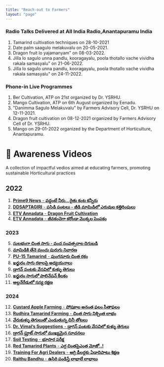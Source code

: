 ```yaml
---
title: "Reach-out to Farmers"
layout: "page"
---
```

### **Radio Talks Delivered at All India Radio,Anantapuramu India**

1. Tamarind cultivation techniques on 28-10-2021 
2. Date palm saagulo melakuvalu on 20-05-2021.
3. Dragon fruit lo yajamanyam" on 08-03-2022.
4. Jilla lo sagulo unna pandlu, kooragayalu, poola thotallo vache vividha rakala samasyalu" on 21-06-2022.
5. Jilla lo sagulo unna pandlu, kooragayalu, poola thotallo vache vividha rakala samasyalu" on 24-11-2022.


### **Phone-in Live Programmes**

1.  Ber Cultivation, ATP on 21st organized by Dr. YSRHU.
2. Mango Cultivation, ATP on 6th August organized by Eenadu.
3. "Danimma Sagulo Melakuvalu" by Farmers Advisory Cell, Dr. YSRHU on 12-11-2021.
4. Dragon fruit cultivation on 08-12-2021 organized by Farmers Advisory Cell of Dr. YSRHU.
5. Mango on 29-01-2022 organized by the Department of Horticulture, Anantapuramu.

# 🌱  Awareness Videos  

A collection of impactful vedios aimed at educating farmers, promoting sustainable Horticultural practices
## 2022

1. [**Prime9 News** - **వద్దంటే నీరు...రైతు కంట కన్నీరు**](https://youtu.be/eoOOz6zM7s)
2. [**DDSAPTAGIRI** - **పసిడి పంటలు - జీడి మామిడిలో ఎరువుల కత్తిరింపులు**](https://youtu.be/AYFZbMB2LjM)
3. [**ETV Annadata** - **Dragon Fruit Cultivation**](https://youtu.be/jVoy-38OR4c)
4. [**ETV Annadata** - **జీవకంచెగా కరోండా మొక్కల పెంపకం**](https://youtu.be/inyFlrOBs_s)

### 2023

5. [**సులభంగా చింత సాగు - వంద సంవత్సరాల దిగుబడి**](https://youtu.be/5BM0281rMDc)
6. [**మామిడికి తేనె మంచు పురుగు నివారణ**](https://youtu.be/5BM0281rMDc)
7. [**PU-15 Tamarind** - **పుంగనూరు చింత రకం**](https://youtu.be/bdNqlD98Kwg)
8. [**ఖర్జురం సాగు రకాలపై అధ్యయనాలు**](https://youtu.be/jDVkOvbuiSg)
9. [**డ్రాగన్ పంటకు వేసవిలో కుళ్ళు తెగులు**](https://youtu.be/wRIYjnXMsbA)
10. [**ఖర్జురం సాగులో పాలినేషన్ కీలకం**](https://youtu.be/llzaYW4kcAM)
11. [**అల్లనేరేడులో సస్య రక్షణ**](https://youtu.be/HYLXuNztHsc)

### 2024

12. [**Custard Apple Farming** - **పోషకాల అనంత ఫలం సీతాఫలం**](https://youtu.be/5QzbFaaQ6t0)
13. [**Rudhira Tamarind Farming** - **చింత సాగు నిశ్చింత లాభం**](https://youtu.be/MxIJfQVXWGM)
14. [**వేరుకుళ్ళు తెగులుతో ఎండుతున్న చినీ తోటలు**](https://youtu.be/XqsxXTU3u-0)
15. [**Dr. Vimal’s Suggestions** - **డ్రాగన్ పంటకు వేసవిలో కుళ్ళు తెగులు**](https://youtu.be/Wy4WMb7yTPk)
16. [**డ్రాగన్ ఫ్రూట్ సాగులో ముఖ్యమైన సూచనలు**](https://youtu.be/Z_Hp7PDzy5U)
17. [**Soil Testing** - **భూసార పరీక్ష**](https://youtu.be/WgQRd_USPUM)
18. [**Red Tamarind Plants** - **ఎర్ర చింతపైఎంత మోజో..!**](https://youtu.be/CsXcUfTMPz0)
19. [**Training For Agri Dealers** - **అగ్రి డీలర్లకు ఏడాదిపాటు శిక్షణ**](https://youtu.be/etO6S_qbjkc)
20. [**Raithu Bandhu** - **ఉసిరి పండిస్తే లాభాలే లాభాలు**](https://youtu.be/B6rnl-We_Ds)
